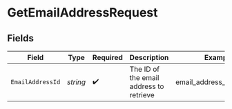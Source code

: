 # GetEmailAddressRequest


## Fields

| Field                                   | Type                                    | Required                                | Description                             | Example                                 |
| --------------------------------------- | --------------------------------------- | --------------------------------------- | --------------------------------------- | --------------------------------------- |
| `EmailAddressId`                        | *string*                                | :heavy_check_mark:                      | The ID of the email address to retrieve | email_address_id_example                |